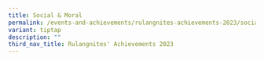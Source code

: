 ```yaml
---
title: Social & Moral
permalink: /events-and-achievements/rulangnites-achievements-2023/social-moral-achievements/
variant: tiptap
description: ""
third_nav_title: Rulangnites' Achievements 2023
---
```

